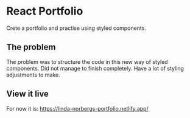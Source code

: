 # React Portfolio
Crete a portfolio and practise using styled components.

## The problem
The problem was to structure the code in this new way of styled components. Did not manage to finish completely. Have a lot of styling adjustments to make. 

## View it live
For now it is: https://linda-norbergs-portfolio.netlify.app/
